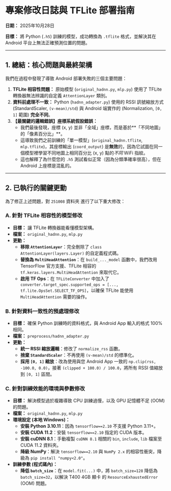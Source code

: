 # 專案修改日誌與 TFLite 部署指南

**日期：** 2025年10月28日

**目標：** 將 Python (`.h5`) 訓練的模型，成功轉換為 `.tflite` 格式，並解決其在 Android 平台上無法正確預測位置的問題。

---

## 1. 總結：核心問題與最終架構

我們在過程中發現了導致 Android 部署失敗的三個主要問題：

1.  **TFLite 相容性問題：** 原始模型 (`original_hadnn.py`, `mlp.py`) 使用了 TFLite 轉換器無法辨識的自定義 `AttentionLayer` 類別。
2.  **資料前處理不一致：** Python (`hadnn_adapter.py`) 使用的 RSSI 訊號縮放方式 (StandardScaler, `(v-mean)/std`) 與 Android 端實作的 (Normalization, `[0, 1]` 範圍) **完全不同**。
3.  **【最關鍵的邏輯錯誤】座標系統假設錯誤：**
    * 我們最後發現，座標 (x, y) 並非「全域」座標，而是基於**「不同地圖」的「像素百分比」**。
    * 這導致我們之前訓練的「單一模型」(`original_hadnn.tflite`, `mlp.tflite`)，其座標輸出 (`coord_output`) 是**無效**的，因為它試圖在同一個模型裡學習不同地圖上相同百分比 (x, y) 點的*不同* WiFi 指紋。
    * 這也解釋了為什麼您的 `.h5` 測試看似正常（因為分類準確率很高），但在 Android 上座標是混亂的。

---

## 2. 已執行的關鍵更動

為了修正上述問題，對 `251008` 資料夾 進行了以下重大修改：

### A. 針對 TFLite 相容性的模型修改

* **目標：** 讓 TFLite 轉換器能看懂模型架構。
* **檔案：** `original_hadnn.py`, `mlp.py`
* **更動：**
    * **移除 `AttentionLayer`**：完全刪除了 `class AttentionLayer(layers.Layer)` 的自定義程式碼。
    * **替換為 `MultiHeadAttention`**：在 `build_..._model` 函數中，我們改用 TensorFlow 官方支援、TFLite 相容的 `tf.keras.layers.MultiHeadAttention` 來取代它。
    * **啟用 TF Ops**：在 `TFLiteConverter` 中加入了 `converter.target_spec.supported_ops = [..., tf.lite.OpsSet.SELECT_TF_OPS]`，以確保 TFLite 能使用 `MultiHeadAttention` 需要的操作。

### B. 針對資料一致性的預處理修改

* **目標：** 確保 Python 訓練時的資料格式，與 Android App 輸入的格式 100% 相同。
* **檔案：** `preprocess/hadnn_adapter.py`
* **更動：**
    * **統一 RSSI 縮放邏輯**：修改了 `normalize_rss` 函數。
    * **捨棄 `StandardScaler`**：不再使用 `(v-mean)/std` 的標準化。
    * **採用 `[0, 1]` 縮放**：改為使用與您 Android App 一致的 `np.clip(rss, -100.0, 0.0)`，接著 `(clipped + 100.0) / 100.0`，將所有 RSSI 值縮放到 `[0, 1]` 區間。

### C. 針對訓練效能的環境與參數修改

* **目標：** 解決模型過於複雜導致 CPU 訓練過慢，以及 GPU 記憶體不足 (OOM) 的問題。
* **檔案：** `original_hadnn.py`, `mlp.py`
* **環境設定 (本地 Windows)：**
    * **安裝 Python 3.10.11**：因為 `tensorflow==2.10` 不支援 Python 3.11+。
    * **安裝 CUDA 11.2**：安裝 `tensorflow==2.10` 指定的 CUDA 版本。
    * **安裝 cuDNN 8.1**：手動複製 `cuDNN 8.1` 相關的 `bin`, `include`, `lib` 檔案至 CUDA 11.2 資料夾。
    * **降級 NumPy**：解決 `tensorflow==2.10` 與 `NumPy 2.x` 的相容性衝突，降級為 `pip install "numpy<2.0"`。
* **訓練參數 (程式碼內)：**
    * **降低 `batch_size`**：在 `model.fit(...)` 中，將 `batch_size=128` 降低為 `batch_size=32`，以解決 T400 4GB 顯卡 的 `ResourceExhaustedError` (OOM) 問題。
